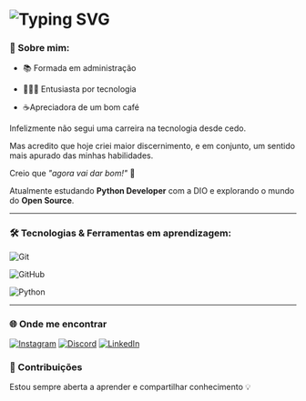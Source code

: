 

# ![Typing SVG](https://readme-typing-svg.demolab.com?font=Fira+Code&pause=1000&color=00FFFF&width=300&lines=Olá!+Me+chamo+Fernanda+🔨)









### 💫 Sobre mim:





- 📚 Formada em administração 

- 👩🏻‍💻 Entusiasta por tecnologia

- ☕Apreciadora de um bom café






Infelizmente não segui uma carreira na tecnologia desde cedo.       

Mas acredito que hoje criei maior discernimento, e em conjunto, um sentido mais apurado das minhas habilidades.





Creio que *"agora vai dar bom!"* 🚀





Atualmente estudando **Python Developer** com a DIO e explorando o mundo do **Open Source**. 

--- 











### 🛠️ Tecnologias \& Ferramentas em aprendizagem:

![Git](https://img.shields.io/badge/Git-000?style=for-the-badge\&logo=git\&logoColor=E94D5F)

![GitHub](https://img.shields.io/badge/GitHub-000?style=for-the-badge\&logo=github\&logoColor=30A3DC)

![Python](https://img.shields.io/badge/Python-000?style=for-the-badge\&logo=python)










---


### 🌐 Onde me encontrar





[![Instagram](https://img.shields.io/badge/Instagram-000?style=for-the-badge\&logo=instagram\&logoColor=E4405F)](https://www.instagram.com/fernanda.martelo) [![Discord](https://img.shields.io/badge/Discord-000?style=for-the-badge\&logo=discord)](https://discord.com/users/1405170841301286942/) [![LinkedIn](https://img.shields.io/badge/LinkedIn-000?style=for-the-badge\&logo=linkedin\&logoColor=0E76A8)](https://www.linkedin.com/in/fernandamartelo) 









### 🤝 Contribuições

Estou sempre aberta a aprender e compartilhar conhecimento 💡



